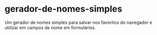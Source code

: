 # gerador-de-nomes-simples
Um gerador de nomes simples para salvar nos favoritos do navegador e utilizar em campos de nome em formulários.
